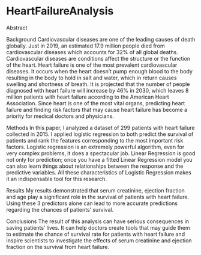 # HeartFailureAnalysis


Abstract

Background
Cardiovascular diseases are one of the leading causes of death globally. Just in 2019, an estimated 17.9 million people died from cardiovascular diseases which accounts for 32% of all global deaths. Cardiovascular diseases are conditions affect the structure or the function of the heart. Heart failure is one of the most prevalent cardiovascular diseases. It occurs when the heart doesn’t pump enough blood to the body resulting in the body to hold in salt and water, which in return causes swelling and shortness of breath. It is projected that the number of people diagnosed with heart failure will increase by 46% in 2030, which leaves 8 million patients with heart failure according to the American Heart Association. Since heart is one of the most vital organs, predicting heart failure and finding risk factors that may cause heart failure has become a priority for medical doctors and physicians.

Methods
In this paper, I analyzed a dataset of 299 patients with heart failure collected in 2015. I applied logistic regression to both predict the survival of patients and rank the features corresponding to the most important risk factors. Logistic regression is an extremely powerful algorithm, even for very complex problems, it does a spectacular job. Linear Regression is good not only for prediction; once you have a fitted Linear Regression model you can also learn things about relationships between the response and the predictive variables. All these characteristics of Logistic Regression makes it an indispensable tool for this research.

Results
My results demonstrated that serum creatinine, ejection fraction and age play a significant role in the survival of patients with heart failure. Using these 3 predictors alone can lead to more accurate predictions regarding the chances of patients’ survival.


Conclusions
The result of this analysis can have serious consequences in saving patients’ lives. It can help doctors create tools that may guide them to estimate the chance of survival rate for patients with heart failure and inspire scientists to investigate the effects of serum creatinine and ejection fraction on the survival from heart failure.



